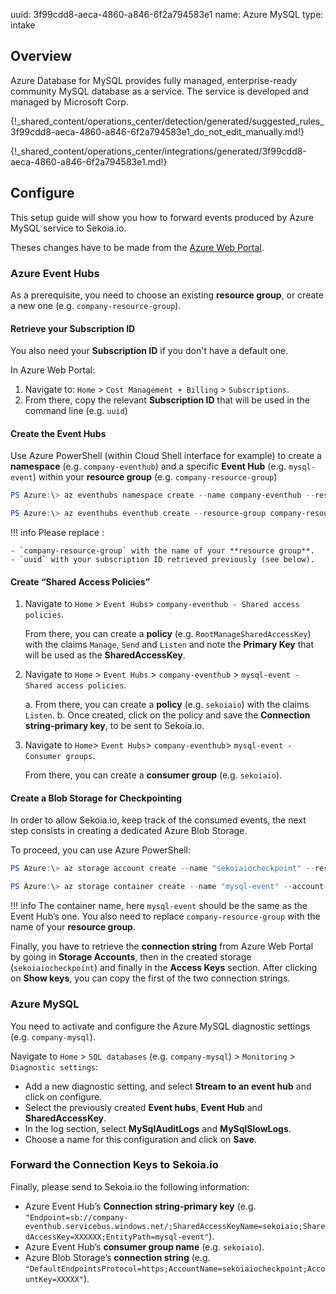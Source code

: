 uuid: 3f99cdd8-aeca-4860-a846-6f2a794583e1
name: Azure MySQL
type: intake

## Overview

Azure Database for MySQL provides fully managed, enterprise-ready community MySQL database as a service. The service is developed and managed by Microsoft Corp.

{!_shared_content/operations_center/detection/generated/suggested_rules_3f99cdd8-aeca-4860-a846-6f2a794583e1_do_not_edit_manually.md!}

{!_shared_content/operations_center/integrations/generated/3f99cdd8-aeca-4860-a846-6f2a794583e1.md!}

## Configure

This setup guide will show you how to forward events produced by Azure MySQL service to Sekoia.io.

Theses changes have to be made from the [Azure Web Portal](https://portal.azure.com).

### Azure Event Hubs

As a prerequisite, you need to choose an existing **resource group**, or create a new one (e.g. `company-resource-group`).

#### Retrieve your Subscription ID

You also need your **Subscription ID** if you don't have a default one. 

In Azure Web Portal:

1. Navigate to: `Home` > `Cost Management + Billing` > `Subscriptions`. 
2. From there, copy the relevant **Subscription ID** that will be used in the command line (e.g. `uuid`)

#### Create the Event Hubs

Use Azure PowerShell (within Cloud Shell interface for example) to create a **namespace** (e.g. `company-eventhub`) and a specific **Event Hub** (e.g. `mysql-event`) within your **resource group** (e.g. `company-resource-group`)

```powershell
PS Azure:\> az eventhubs namespace create --name company-eventhub --resource-group company-resource-group --enable-kafka true --subscription uuid
```

```powershell
PS Azure:\> az eventhubs eventhub create --resource-group company-resource-group --namespace-name company-eventhub --name mysql-event --message-retention 3 --partition-count 4 --subscription uuid
```

!!! info
    Please replace :

    - `company-resource-group` with the name of your **resource group**.
    - `uuid` with your subscription ID retrieved previously (see below).

#### Create “Shared Access Policies”

1. Navigate to `Home` > `Event Hubs`> `company-eventhub - Shared access policies`.

   From there, you can create a **policy** (e.g. `RootManageSharedAccessKey`) with the claims `Manage`, `Send` and `Listen` and note the **Primary Key** that will be used as the **SharedAccessKey**.

3. Navigate to `Home` > `Event Hubs` > `company-eventhub` > `mysql-event - Shared access policies`.

   a. From there, you can create a **policy** (e.g. `sekoiaio`) with the claims `Listen`.
    b. Once created, click on the policy and save the **Connection string-primary key**, to be sent to Sekoia.io.

5. Navigate to `Home`> `Event Hubs`> `company-eventhub`> `mysql-event - Consumer groups`.

   From there, you can create a **consumer group** (e.g. `sekoiaio`).

#### Create a Blob Storage for Checkpointing

In order to allow Sekoia.io, keep track of the consumed events, the next step consists in creating a dedicated Azure Blob Storage.

To proceed, you can use Azure PowerShell:

```powershell
PS Azure:\> az storage account create --name "sekoiaiocheckpoint" --resource-group "company-resource-group"
```

```powershell
PS Azure:\> az storage container create --name "mysql-event" --account-name "sekoiaiocheckpoint"
```

!!! info
    The container name, here `mysql-event` should be the same as the Event Hub’s one.
    You also need to replace `company-resource-group` with the name of your **resource group**.

Finally, you have to retrieve the **connection string** from Azure Web Portal by going in **Storage Accounts**, then in the created storage (`sekoiaiocheckpoint`) and finally in the **Access Keys** section. After clicking on **Show keys**, you can copy the first of the two connection strings.

### Azure MySQL

You need to activate and configure the Azure MySQL diagnostic settings (e.g. `company-mysql`).

Navigate to `Home` > `SQL databases` (e.g. `company-mysql`) > `Monitoring` > `Diagnostic settings`:

- Add a new diagnostic setting, and select **Stream to an event hub** and click on configure.
- Select the previously created **Event hubs**, **Event Hub** and **SharedAccessKey**.
- In the log section, select **MySqlAuditLogs** and **MySqlSlowLogs**.
- Choose a name for this configuration and click on **Save**.

### Forward the Connection Keys to Sekoia.io

Finally, please send to Sekoia.io the following information:

- Azure Event Hub’s **Connection string-primary key** (e.g. `"Endpoint=sb://company-eventhub.servicebus.windows.net/;SharedAccessKeyName=sekoiaio;SharedAccessKey=XXXXXX;EntityPath=mysql-event"`).
- Azure Event Hub’s **consumer group name** (e.g. `sekoiaio`).
- Azure Blob Storage’s **connection string** (e.g. `"DefaultEndpointsProtocol=https;AccountName=sekoiaiocheckpoint;AccountKey=XXXXX"`).
